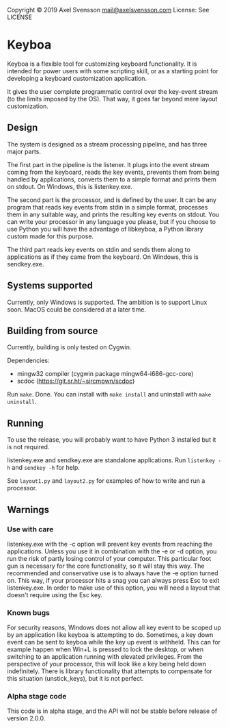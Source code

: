Copyright © 2019 Axel Svensson <mail@axelsvensson.com>
License: See LICENSE

# Keyboa

Keyboa is a flexible tool for customizing keyboard functionality. It is intended for power users with some scripting skill, or as a starting point for developing a keyboard customization application.

It gives the user complete programmatic control over the key-event stream (to the limits imposed by the OS). That way, it goes far beyond mere layout customization.

## Design

The system is designed as a stream processing pipeline, and has three major parts.

The first part in the pipeline is the listener. It plugs into the event stream coming from the keyboard, reads the key events, prevents them from being handled by applications, converts them to a simple format and prints them on stdout. On Windows, this is listenkey.exe.

The second part is the processor, and is defined by the user. It can be any program that reads key events from stdin in a simple format, processes them in any suitable way, and prints the resulting key events on stdout. You can write your processor in any language you please, but if you choose to use Python you will have the advantage of libkeyboa, a Python library custom made for this purpose.

The third part reads key events on stdin and sends them along to applications as if they came from the keyboard. On Windows, this is sendkey.exe.

## Systems supported

Currently, only Windows is supported. The ambition is to support Linux soon. MacOS could be considered at a later time.

## Building from source

Currently, building is only tested on Cygwin.

Dependencies:
- mingw32 compiler (cygwin package mingw64-i686-gcc-core)
- scdoc (https://git.sr.ht/~sircmpwn/scdoc)

Run `make`. Done.
You can install with `make install` and uninstall with `make uninstall`.

## Running

To use the release, you will probably want to have Python 3 installed but it is not required.

listenkey.exe and sendkey.exe are standalone applications. Run `listenkey -h` and `sendkey -h` for help.

See `layout1.py` and `layout2.py` for examples of how to write and run a processor.

## Warnings

### Use with care

listenkey.exe with the -c option will prevent key events from reaching the applications. Unless you use it in combination with the -e or -d option, you run the risk of partly losing control of your computer. This particular foot gun is necessary for the core functionality, so it will stay this way. The recommended and conservative use is to always have the -e option turned on. This way, if your processor hits a snag you can always press Esc to exit listenkey.exe. In order to make use of this option, you will need a layout that doesn't require using the Esc key.

### Known bugs

For security reasons, Windows does not allow all key event to be scoped up by an application like keyboa is attempting to do. Sometimes, a key down event can be sent to keyboa while the key up event is withheld. This can for example happen when Win+L is pressed to lock the desktop, or when switching to an application running with elevated privileges. From the perspective of your processor, this will look like a key being held down indefinitely. There is library functionality that attempts to compensate for this situation (unstick_keys), but it is not perfect.

### Alpha stage code

This code is in alpha stage, and the API will not be stable before release of version 2.0.0.
